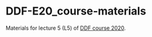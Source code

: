 # DDF-E20_course-materials

Materials for lecture 5 (L5) of [DDF course 2020](https://github.com/CALDISS-AAU/course_ddf_2020/tree/master/ddf-course-files).

